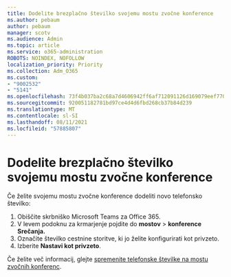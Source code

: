 ```yaml
---
title: Dodelite brezplačno številko svojemu mostu zvočne konference
ms.author: pebaum
author: pebaum
manager: scotv
ms.audience: Admin
ms.topic: article
ms.service: o365-administration
ROBOTS: NOINDEX, NOFOLLOW
localization_priority: Priority
ms.collection: Adm_O365
ms.custom:
- "9002532"
- "5141"
ms.openlocfilehash: 73f4b037ba2c68a7d4606942ff6af712091126d169079eef77007712959f58b5
ms.sourcegitcommit: 920051182781bd97ce4d4d6fbd268cb37b84d239
ms.translationtype: MT
ms.contentlocale: sl-SI
ms.lasthandoff: 08/11/2021
ms.locfileid: "57885807"
---
```

# <a name="assign-a-toll-free-number-to-your-audio-conferencing-bridge"></a>Dodelite brezplačno številko svojemu mostu zvočne konference

Če želite svojemu mostu zvočne konference dodeliti novo telefonsko številko:

1. Obiščite skrbniško Microsoft Teams za Office 365.
1. V levem podoknu za krmarjenje pojdite do **mostov**  >  **konference Srečanja.**
1. Označite številko cestnine storitve, ki jo želite konfigurirati kot privzeto.
1. Izberite **Nastavi kot privzeto**.

Če želite več informacij, glejte [spremenite telefonske številke na mostu zvočnih konferenc](https://docs.microsoft.com/MicrosoftTeams/change-the-phone-numbers-on-your-audio-conferencing-bridge).
